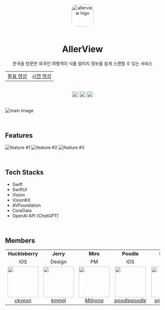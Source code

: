 <div align="center">
    <img width="72" alt="allerview logo" src="https://github.com/DeveloperAcademy-POSTECH/MC3-Team3-AllerView/assets/6462456/af218f1c-04d0-4f9c-966f-3210b174e180" style="border-radius: 16px;" />
</div>

<br />

<div align="center">
    <h1>AllerView</h1>
    <span>한국을 방문한 외국인 여행객이 식품 알러지 정보를 쉽게 스캔할 수 있는 서비스</span>
</div>

<div align="center">
<table>
    <tr align="center">
        <td><a href="https://youtu.be/Rlmmj5YHYSQ?t=0s" target="_blank">
            발표 영상
        </a></td>
        <td><a href="https://youtu.be/yVxedxoR7Vw?t=0s" target="_blank">
            시연 영상
        </a></td>
    </tr>
</table>
</div>

<br />

<div align="center">
    <img height="20" src="https://img.shields.io/badge/IOS-16.1%2B-orange" />
    <img height="20" src="https://img.shields.io/badge/Xcode-14.3-blue" />
    <img height="20" src="https://img.shields.io/badge/Platform-IOS-silver" />
</div>

<br />

![main image](https://github.com/DeveloperAcademy-POSTECH/MC3-Team3-AllerView/assets/6462456/7fcdfaa9-a4db-4250-99f3-fd5b54b2b958)

<br />

## Features

![feature #1](https://github.com/DeveloperAcademy-POSTECH/MC3-Team3-AllerView/assets/6462456/a1aee7a9-403f-417f-b77a-941e298a87d6)
![feature #2](https://github.com/DeveloperAcademy-POSTECH/MC3-Team3-AllerView/assets/6462456/c887b9c3-1d50-4ce1-bb85-cb6c16da49e3)
![feature #3](https://github.com/DeveloperAcademy-POSTECH/MC3-Team3-AllerView/assets/6462456/78b9fa23-2cb5-4f9d-b97b-472a3d800406)

<br />

## Tech Stacks

- Swift
- SwiftUI
- Vision
- VisionKit
- AVFoundation
- CoreData
- OpenAI API _(ChatGPT)_

<br />

## Members

<table>
    <tr align="center">
        <td><strong>Huckleberry</strong></td>
        <td><strong>Jerry</strong></td>
        <td><strong>Miro</strong></td>
        <td><strong>Poodle</strong></td>
        <td><strong>Snack</strong></td>
        <td><strong>Woody</strong></td>
    </tr>
    <tr align="center">
        <td>iOS</td>
        <td>Design</td>
        <td>PM</td>
        <td>iOS</td>
        <td>iOS</td>
        <td>iOS</td>
    </tr>
    <tr align="center">
        <td>
            <img src="https://github.com/DeveloperAcademy-POSTECH/MC2-Team5-Snooze/assets/81157265/f1b312ed-f76c-4ea4-85d0-57d2ab435a3c" width="100">
            <br>
            <a href="https://github.com/ckyeon"><I>ckyeon</I></a>
        </td>
        <td>
            <img src="https://github.com/DeveloperAcademy-POSTECH/MC2-Team5-Snooze/assets/81157265/f1b312ed-f76c-4ea4-85d0-57d2ab435a3c" width="100">
            <br>
            <a href="https://github.com/kmmiji"><I>kmmiji</I></a>
        </td>
        <td>
            <img src="https://github.com/DeveloperAcademy-POSTECH/MC2-Team5-Snooze/assets/81157265/f1b312ed-f76c-4ea4-85d0-57d2ab435a3c" width="100">
            <br>
            <a href="https://github.com/Miiirona"><I>Miiirona</I></a>
        </td>
        <td>
            <img src="https://user-images.githubusercontent.com/6462456/155731672-55c01143-0a73-4b2e-a1f1-d900f45dfe0e.gif" width="100">
            <br>
            <a href="https://github.com/poodlepoodle"><I>poodlepoodle</I></a>
        </td>
        <td>
            <img src="https://github.com/DeveloperAcademy-POSTECH/MC2-Team5-Snooze/assets/81157265/f1b312ed-f76c-4ea4-85d0-57d2ab435a3c" width="100">
            <br>
            <a href="https://github.com/snacknam"><I>snacknam</I></a>
        </td>
        <td>
            <img src="https://github.com/DeveloperAcademy-POSTECH/MC2-Team5-Snooze/assets/81157265/f1b312ed-f76c-4ea4-85d0-57d2ab435a3c" width="100">
            <br>
            <a href="https://github.com/migusdn"><I>migusdn</I></a>
        </td>
    </tr>
</table>